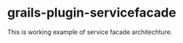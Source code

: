 grails-plugin-servicefacade
===========================

This is working example of service facade architechture.